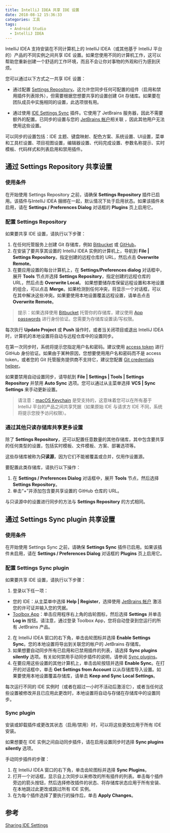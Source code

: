 ```yaml
---
title: IntelliJ IDEA 共享 IDE 设置
date: 2018-08-12 15:36:33
categories: 工具
tags:
  - Android Studio
  - IntelliJ IDEA
---
```


IntelliJ IDEA 支持安装在不同计算机上的 IntelliJ IDEA（或其他基于 IntelliJ 平台的）产品的不同实例之间共享 IDE 设置。如果您使用不同的计算机工作，这可以帮助您重新创建一个舒适的工作环境，而且不会让你对事物的外观和行为感到厌烦。

您可以通过以下方式之一共享 IDE 设置：

 - 通过配置 [Settings Repository](https://www.jetbrains.com/help/idea/sharing-your-ide-settings.html#settings-repository)。这允许您同步任何可配置的组件（启用和禁用插件列表除外），但需要根据您想要共享的设置创建 Git 存储库。如果要在团队成员中实施相同的设置，此选项很有用。

 - 通过使用 [IDE Settings Sync](https://www.jetbrains.com/help/idea/sharing-your-ide-settings.html#IDE_settings_sync) 插件。它使用了 JetBrains 服务器，因此不需要额外的配置。已同步的设置与您的 [JetBrains 帐户](https://sales.jetbrains.com/hc/en-gb/articles/208459005-What-is-JetBrains-Account-)相关联 ，因此其他用户无法使用这些设置。

可以同步的设置包括：IDE 主题、键盘映射、配色方案、系统设置、UI设置，菜单和工具栏设置、项目视图设置，编辑器设置、代码完成设置、参数名称提示、实时模板、代码样式和列表启用和禁用插件。

## 通过 Settings Repository 共享设置 ##
### 使用条件 ###
在开始使用 Settings Repository 之前，请确保 **Settings Repository** 插件已启用。该插件与IntelliJ IDEA 捆绑在一起，默认情况下处于启用状态。如果该插件未启用，请在 **Settings / Preferences Dialog** 对话框的 **Plugins** 页上启用它。

### 配置 Settings Repository ###
如果要共享 IDE 设置，请执行以下步骤：
1. 在任何托管服务上创建 Git 存储库，例如 [Bitbucket](https://bitbucket.org/) 或 [GitHub](https://github.com/)。
2. 在安装了要共享其设置的 IntelliJ IDEA 实例的计算机上，导航到 **File | Settings Repository**。指定创建的远程仓库的 URL，然后点击 **Overwrite Remote**。
3. 在要应用设置的每台计算机上，在 **Settings/Preferences dialog** 对话框中，展开 **Tools** 节点并选择 **Settings Repository**，指定创建的远程仓库的 URL，然后点击 **Overwrite Local**。
如果想要储存库保留远程设置和本地设置的组合，可以点击 **Merge**。如果检测到任何冲突，将显示一个对话框，可以在其中解决这些冲突。如果要使用本地设置覆盖远程设置，请单击点击 **Overwrite Remote**。
> 提示：如果选择使用 [Bitbucket](https://bitbucket.org/) 托管你的存储库，建议使用 [App passwords](https://bitbucket.org/account/admin/app-passwords) 进行身份验证。您需要为存储库设置读/写权限。

每次执行 **Update Project** 或 **Push** 操作时，或者当关闭项目或退出 IntelliJ IDEA 时，计算机的本地设置将自动与远程仓库中的设置同步。

在第一次同步时，系统将提示您指定用户名和密码。建议使用 [access token](https://help.github.com/articles/creating-a-personal-access-token-for-the-command-line/) 进行 GitHub 身份验证。如果由于某种原因，您想要使用用户名和密码而不是 access token，或者您的 Git 托管服务提供商不支持它，建议您配置 [Git credentials helper](https://help.github.com/articles/caching-your-github-password-in-git/)。

如果要禁用自动设置同步，请导航到 **File | Settings | Tools | Settings Repository** 并禁用 **Auto Sync** 选项。您可以通过从主菜单选择 **VCS | Sync Settings** 来手动更新设置。
> 请注意：[macOS Keychain](https://support.apple.com/kb/PH20093) 是受支持的，这意味着您可以在所有基于IntelliJ 平台的产品之间共享凭据（如果原始 IDE 与请求方 IDE 不同，系统将提示您授予访问权限）。

### 通过其他只读存储库共享更多设置 ###
除了 **Settings Repository**，还可以配置任意数量的其他存储库，其中包含要共享的任何类型的设置，包括实时模板、文件模板、方案、部署选项等。

这些存储库被称为**只读源**，因为它们不能被覆盖或合并，仅用作设置源。

要配置此类存储库，请执行以下操作：
1. 在 **Settings / Preferences Dialog** 对话框中，展开 **Tools** 节点，然后选择 **Settings Repository**。
2. 单击“+”并添加包含要共享设置的 GitHub 仓库的 URL。

与只读源中的设置进行同步的方法与 **Settings Repository** 的方式相同。

## 通过 Settings Sync plugin 共享设置 ##
### 使用条件 ###
在开始使用 Settings Sync 之前，请确保 **Settings Sync** 插件已启用。如果该插件未启用，请在 **Settings / Preferences Dialog** 对话框的 **Plugins** 页上启用它。

### 配置 Settings Sync plugin ###
如果要共享 IDE 设置，请执行以下步骤：
1. 登录以下任一项：
 - 您的 IDE：从主菜单中选择 **Help | Register**，选择使用 [JetBrains 帐户](https://sales.jetbrains.com/hc/en-gb/articles/208459005-What-is-JetBrains-Account-) 激活您的许可证并输入您的凭据。
 - [Toolbox App](https://www.jetbrains.com/toolbox/app/)：单击应用程序右上角的齿轮图标，然后选择 **Settings** 并单击 **Log in** 按钮。请注意，通过登录 Toolbox App，您将自动登录到您运行的所有 JetBrains 产品。
2. 在 IntelliJ IDEA 窗口的右下角，单击齿轮图标并选择 **Enable Settings Sync**。您的本地设置将导出到关联您的帐户的 JetBrains 存储库。
3. 如果想要自动同步所有已启用和已禁用插件的列表，请选择 **Sync plugins silently** 选项。有关如何禁用手动同步插件的说明，请参阅 [Sync plugins](https://www.jetbrains.com/help/idea/sharing-your-ide-settings.html#sync-plugins)。
4. 在要应用这些设置的其他计算机上，单击齿轮按钮并选择 **Enable Sync**。在打开的对话框中，单击 **Get Settings from Account** 以从存储库导入设置。如果要使用本地设置覆盖存储库，请单击 **Keep and Sync Local Settings**。

每次运行不同的 IDE 实例时（或者在超过一小时不活动后激活它），或者当任何这些设置被修改并且已应用此更改时，本地设置将自动与存储在存储库中的设置同步。

### Sync plugin ###
安装或卸载插件或更改其状态（启用/禁用）时，可以将这些更改应用于所有 IDE 安装。

如果想要在 IDE 实例之间自动同步插件，请在启用设置同步时选择 **Sync plugins silently** 选项。

手动同步插件的步骤：
1. 在 IntelliJ IDEA 窗口的右下角，单击齿轮图标并选择 **Sync Plugins**。
2. 打开一个对话框，显示自上次同步以来修改的所有插件的列表。单击每个插件旁边的箭头按钮，然后选择修改插件的状态、将存储库状态应用于所有安装、在本地跳过此更改或跳过所有 IDE 实例。
3. 在为每个插件选择了要执行的操作后，单击 **Apply Changes**。

## 参考 ##
[Sharing IDE Settings](https://www.jetbrains.com/help/idea/sharing-your-ide-settings.html)
